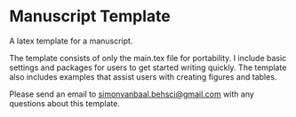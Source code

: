 # Manuscript Template
A latex template for a manuscript.

The template consists of only the main.tex file for portability. I include basic settings and packages for users to get started writing quickly. The template also includes examples that assist users with creating figures and tables.

Please send an email to simonvanbaal.behsci@gmail.com with any questions about this template.
